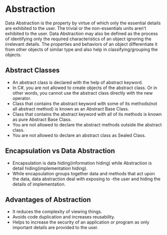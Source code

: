 # Abstraction
Data Abstraction is the property by virtue of which only the essential details are exhibited to the user. The trivial or the non-essentials units aren’t exhibited to the user. 
Data Abstraction may also be defined as the process of identifying only the required characteristics of an object ignoring the irrelevant details. The properties and behaviors of an object differentiate it from other objects of similar type and also help in classifying/grouping the objects.

## Abstract Classes 

- An abstract class is declared with the help of abstract keyword.
- In C#, you are not allowed to create objects of the abstract class. Or in other words, you cannot use the abstract class directly with the new operator.
- Class that contains the abstract keyword with some of its methods(not all abstract method) is known as an Abstract Base Class.
- Class that contains the abstract keyword with all of its methods is known as pure Abstract Base Class.
- You are not allowed to declare the abstract methods outside the abstract class.
- You are not allowed to declare an abstract class as Sealed Class.

## Encapsulation vs Data Abstraction
- Encapsulation is data hiding(information hiding) while Abstraction is detail hiding(implementation hiding).
- While encapsulation groups together data and methods that act upon the data, data abstraction deal with exposing to -the user and hiding the details of implementation.

## Advantages of Abstraction
- It reduces the complexity of viewing things.
- Avoids code duplication and increases reusability.
- Helps to increase the security of an application or program as only important details are provided to the user.
